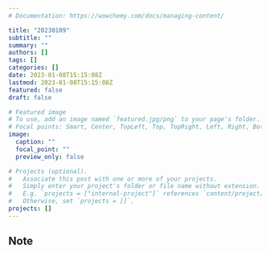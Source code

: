 ```yaml
---
# Documentation: https://wowchemy.com/docs/managing-content/

title: "20230109"
subtitle: ""
summary: ""
authors: []
tags: []
categories: []
date: 2023-01-08T15:15:08Z
lastmod: 2023-01-08T15:15:08Z
featured: false
draft: false

# Featured image
# To use, add an image named `featured.jpg/png` to your page's folder.
# Focal points: Smart, Center, TopLeft, Top, TopRight, Left, Right, BottomLeft, Bottom, BottomRight.
image:
  caption: ""
  focal_point: ""
  preview_only: false

# Projects (optional).
#   Associate this post with one or more of your projects.
#   Simply enter your project's folder or file name without extension.
#   E.g. `projects = ["internal-project"]` references `content/project/deep-learning/index.md`.
#   Otherwise, set `projects = []`.
projects: []
---
```


## Note

